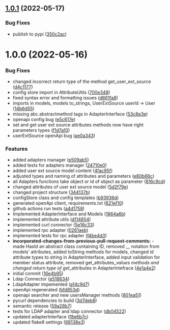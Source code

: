 ## [1.0.1](https://github.com/CESNET/perun.connector/compare/v1.0.0...v1.0.1) (2022-05-17)


### Bug Fixes

* publish to pypi ([350c2ac](https://github.com/CESNET/perun.connector/commit/350c2ace261a5f335cef74fdaffba0b4d878eec5))

# 1.0.0 (2022-05-16)


### Bug Fixes

* changed incorrect return type of the method get_user_ext_source ([d4c1177](https://github.com/CESNET/perun.connector/commit/d4c117787b2dfcaf834be77084b5a5d2cdb03d7e))
* config store import in AttributeUtils ([700e348](https://github.com/CESNET/perun.connector/commit/700e348aa11211cf814a1a5b68639544716e7665))
* fixed syntax error and formatting issues ([d661fa8](https://github.com/CESNET/perun.connector/commit/d661fa89c1ef91c22f710b193e40c65d1788358f))
* imports in models, models to_strings, UserExtSource userId -> User ([14b6d55](https://github.com/CESNET/perun.connector/commit/14b6d55ce7a921ebbd7215339ebb62fe9ecaf72d))
* missing abc.abstractmethod tags in AdapterInterface ([53c8e3e](https://github.com/CESNET/perun.connector/commit/53c8e3e1f6e5707597798581b8d02b1a48bb445f))
* openapi config bug ([e5c617e](https://github.com/CESNET/perun.connector/commit/e5c617e610309426da21a65eb08e721fb2d98aab))
* set and get user ext source attributes methods now have right parameters types ([f1d7a10](https://github.com/CESNET/perun.connector/commit/f1d7a104365b3534c398625eae7041c7d3e7d674))
* userExtSource openApi bug ([ae0a343](https://github.com/CESNET/perun.connector/commit/ae0a343b6710eb18ced3b18f5804cff12308f936))


### Features

* added adapters manager ([e509ab5](https://github.com/CESNET/perun.connector/commit/e509ab5b5702e17cd75c31aa095aceddb200cf40))
* added tests for adapters manager ([24710e0](https://github.com/CESNET/perun.connector/commit/24710e0221a10630ddc2facf93b75da74b8497e2))
* added user ext source model content ([4fac95f](https://github.com/CESNET/perun.connector/commit/4fac95fef26cd08e503c9fa758049fe2e9612b43))
* adjusted types and naming of attributes and parameters ([e80b66c](https://github.com/CESNET/perun.connector/commit/e80b66c594a2c3992f8a6e25d683c89550f5b4ba))
* all Adapters functions take object or id of object as parameter ([816c9cd](https://github.com/CESNET/perun.connector/commit/816c9cd9482a31729de5946806fbdd464532d00e))
* changed attributes of user ext source model ([5d2f79e](https://github.com/CESNET/perun.connector/commit/5d2f79e46f7ad12602a344f60c06ca7a2b16ff8c))
* changed project structure ([344137b](https://github.com/CESNET/perun.connector/commit/344137bb24535f934ff3e6163384711493b90770))
* configStore class and config templates ([b93936d](https://github.com/CESNET/perun.connector/commit/b93936d4080dac96ec0ba107befdd630fc117ae7))
* generated openApi client, requirements.txt ([621ef10](https://github.com/CESNET/perun.connector/commit/621ef10a1f8f7754006d0fc39b17299ed56cc985))
* github actions run tests ([a4d1758](https://github.com/CESNET/perun.connector/commit/a4d175841e4d838b6d12d6fa092dec4b078b85b2))
* Implemented AdapterInterface and Models ([1864a6b](https://github.com/CESNET/perun.connector/commit/1864a6bc5035aaca0699abe8278e0d154cf06093))
* implemented attribute utils ([d114854](https://github.com/CESNET/perun.connector/commit/d114854dd24d0986564db411a98742c06281cb57))
* implemented curl connector ([5e16c33](https://github.com/CESNET/perun.connector/commit/5e16c338df1cce2816129c673486e11f32e989c8))
* implemented rpc adapter ([0261aeb](https://github.com/CESNET/perun.connector/commit/0261aeb9b65bbfc8fd43da8b6709840fda5d094a))
* implemented tests for rpc adapter ([f4be4d3](https://github.com/CESNET/perun.connector/commit/f4be4d37f2a805d61266ba9e9fdb1bbac1e74798))
* **incorporated-changes-from-previous-pull-request-comments:** - made HasId an abstract class containing ID, removed __ notation from models' attributes, added toString methods for models, changed id attribute types to string in AdapterInterface, added input validation for member status attribute, removed get_attributes_*_values methods and changed return type of get_*_attributes in AdapterIntefrace ([4e1a4e2](https://github.com/CESNET/perun.connector/commit/4e1a4e225d291568bffead4a52cdf0628ef7ca2c))
* initial commit ([16e4b95](https://github.com/CESNET/perun.connector/commit/16e4b9595ef4e80ef8e22dd5ca974120b0f7e2b1))
* Ldap Connector ([e518634](https://github.com/CESNET/perun.connector/commit/e5186347de1cdaac3b2098665bbe67a436fd4f2c))
* LdapAdapter impemented ([a14c9d7](https://github.com/CESNET/perun.connector/commit/a14c9d738258284732ec84015b48a29168c32ca8))
* openApi regenerated ([bfd853d](https://github.com/CESNET/perun.connector/commit/bfd853d54996939e7dea3eb329a15a594db69461))
* openapi searcher and new usersManager methods ([801ea51](https://github.com/CESNET/perun.connector/commit/801ea51079ba980810c7a46e36ae54e82bb88bad))
* pycurl dependencies to build ([3d7deb8](https://github.com/CESNET/perun.connector/commit/3d7deb832301b3b3125e8899c4b3399a68b54586))
* semantic release ([59a28b7](https://github.com/CESNET/perun.connector/commit/59a28b7da53a21de0253e9bfede35b5990daaf5f))
* tests for LDAP adapter and ldap connector ([db04522](https://github.com/CESNET/perun.connector/commit/db045224505fdc2e97b83a0adbe075195a025a5e))
* updated adapterInterface ([f8e6b7c](https://github.com/CESNET/perun.connector/commit/f8e6b7c5890548033f58f223faa443f1f0caa06e))
* updated flake8 settings ([68138e3](https://github.com/CESNET/perun.connector/commit/68138e3eb0719057b84415b1f4cab28e9769693a))
